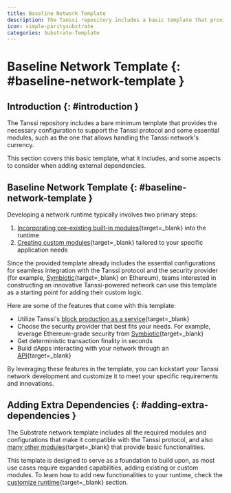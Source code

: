 ```yaml
---
title: Baseline Network Template
description: The Tanssi repository includes a basic template that provides the necessary configuration to support the protocol and kick-start the development of a network.
icon: simple-paritysubstrate
categories: Substrate-Template
---
```


# Baseline Network Template {: #baseline-network-template }

## Introduction {: #introduction }

The Tanssi repository includes a bare minimum template that provides the necessary configuration to support the Tanssi protocol and some essential modules, such as the one that allows handling the Tanssi network's currency.

This section covers this basic template, what it includes, and some aspects to consider when adding external dependencies.

## Baseline Network Template {: #baseline-network-template }

Developing a network runtime typically involves two primary steps:

1. [Incorporating pre-existing built-in modules](/builders/build/customize/adding-built-in-module/){target=\_blank} into the runtime
2. [Creating custom modules](/builders/build/customize/adding-custom-made-module/){target=\_blank} tailored to your specific application needs

Since the provided template already includes the essential configurations for seamless integration with the Tanssi protocol and the security provider (for example, [Symbiotic](https://symbiotic.fi/){target=\_blank} on Ethereum), teams interested in constructing an innovative Tanssi-powered network can use this template as a starting point for adding their custom logic.

Here are some of the features that come with this template:

- Utilize Tanssi's [block production as a service](/learn/tanssi/network-services/block-production/){target=\_blank}
- Choose the security provider that best fits your needs. For example, leverage Ethereum-grade security from [Symbiotic](https://symbiotic.fi/){target=\_blank}
- Get deterministic transaction finality in seconds
- Build dApps interacting with your network through an [API](/builders/toolkit/substrate-api/libraries/polkadot-js-api/){target=\_blank}

By leveraging these features in the template, you can kickstart your Tanssi network development and customize it to meet your specific requirements and innovations.

## Adding Extra Dependencies {: #adding-extra-dependencies }

The Substrate network template includes all the required modules and configurations that make it compatible with the Tanssi protocol, and also [many other modules](/builders/build/templates/overview/#included-modules){target=\_blank} that provide basic functionalities.

This template is designed to serve as a foundation to build upon, as most use cases require expanded capabilities, adding existing or custom modules. To learn how to add new functionalities to your runtime, check the [customize runtime](/builders/build/customize/){target=\_blank} section.
